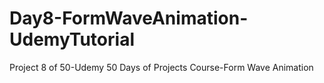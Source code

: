 # Day8-FormWaveAnimation-UdemyTutorial
Project 8 of 50-Udemy 50 Days of Projects Course-Form Wave Animation
